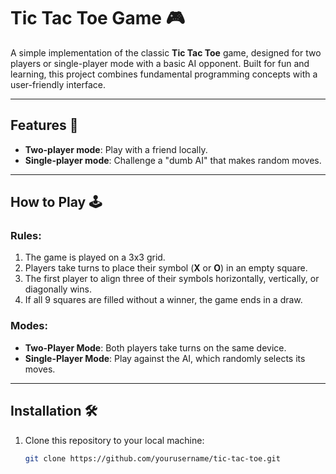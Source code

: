 # Tic Tac Toe Game 🎮

A simple implementation of the classic **Tic Tac Toe** game, designed for two players or single-player mode with a basic AI opponent. Built for fun and learning, this project combines fundamental programming concepts with a user-friendly interface.

---

## Features 🌟

- **Two-player mode**: Play with a friend locally.
- **Single-player mode**: Challenge a "dumb AI" that makes random moves.
  
---

## How to Play 🕹️

### Rules:
1. The game is played on a 3x3 grid.
2. Players take turns to place their symbol (**X** or **O**) in an empty square.
3. The first player to align three of their symbols horizontally, vertically, or diagonally wins.
4. If all 9 squares are filled without a winner, the game ends in a draw.

### Modes:
- **Two-Player Mode**: Both players take turns on the same device.
- **Single-Player Mode**: Play against the AI, which randomly selects its moves.

---

## Installation 🛠️

1. Clone this repository to your local machine:
   ```bash
   git clone https://github.com/yourusername/tic-tac-toe.git

